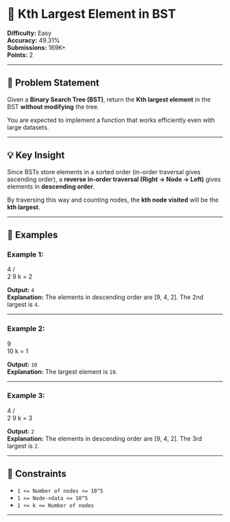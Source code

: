 # 🔢 Kth Largest Element in BST

**Difficulty:** Easy  
**Accuracy:** 49.31%  
**Submissions:** 169K+  
**Points:** 2

---

## 📘 Problem Statement

Given a **Binary Search Tree (BST)**, return the **Kth largest element** in the BST **without modifying** the tree.

You are expected to implement a function that works efficiently even with large datasets.

---

## 💡 Key Insight

Since BSTs store elements in a sorted order (in-order traversal gives ascending order), a **reverse in-order traversal (Right → Node → Left)** gives elements in **descending order**.

By traversing this way and counting nodes, the **kth node visited** will be the **kth largest**.

---

## 🧪 Examples

### Example 1:

4
/   \
2 9
k = 2


**Output:** `4`  
**Explanation:** The elements in descending order are [9, 4, 2]. The 2nd largest is `4`.

---

### Example 2:

9
\
10
k = 1

**Output:** `10`  
**Explanation:** The largest element is `10`.

---

### Example 3:

4
/   \
2 9
k = 3

**Output:** `2`  
**Explanation:** The elements in descending order are [9, 4, 2]. The 3rd largest is `2`.

---

## 🧾 Constraints

- `1 <= Number of nodes <= 10^5`
- `1 <= Node->data <= 10^5`
- `1 <= k <= Number of nodes`

---
